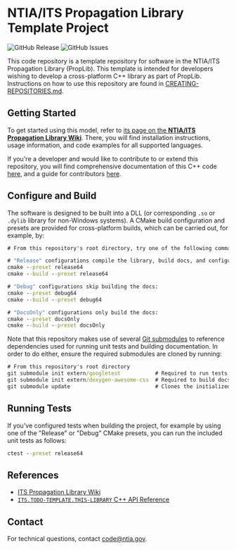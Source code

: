 # NTIA/ITS Propagation Library Template Project #
<!-- TODO-TEMPLATE: Update software name above -->

<!-- TODO-TEMPLATE: Uncomment these if your repository has tests/docs actions -->
<!-- [![Unit Tests Status][gh-actions-test-badge]][gh-actions-test-link] -->
<!-- [![C++ API Reference][gh-actions-docs-badge]][gh-actions-docs-link] -->
![GitHub Release][gh-releases-badge]
![GitHub Issues][gh-issues-badge]
<!-- TODO-TEMPLATE: Only include the DOI badge if a DOI exists for a release. -->
<!-- [![DOI][doi-badge]][doi-link] -->

<!-- TODO-TEMPLATE: Update repository links (and action names if needed) below -->
<!-- [gh-actions-test-link]: https://github.com/NTIA/TODO-TEMPLATE/actions/workflows/ctest.yml
[gh-actions-test-badge]: https://github.com/NTIA/TODO-TEMPLATE/actions/workflows/ctest.yml/badge.svg?branch=main -->
<!-- [gh-actions-docs-link]: https://github.com/NTIA/TODO-TEMPLATE/actions/workflows/doxygen.yml
[gh-actions-docs-badge]: https://github.com/NTIA/TODO-TEMPLATE/actions/workflows/doxygen.yml/badge.svg?branch=main -->
[gh-releases-badge]: https://img.shields.io/github/v/release/NTIA/TODO-TEMPLATE
[gh-issues-badge]: https://img.shields.io/github/issues/NTIA/TODO-TEMPLATE
<!-- TODO-TEMPLATE: Only create a DOI for versioned public releases -->
<!-- [doi-badge]: https://zenodo.org/badge/DOI/TODO-TEMPLATE/zenodo.TODO-TEMPLATE.svg
[doi-link]: https://doi.org/TODO-TEMPLATE/zenodo.TODO-TEMPLATE -->

<!-- TODO-TEMPLATE: Replace the below description with one for your software -->
This code repository is a template repository for software in the NTIA/ITS
Propagation Library (PropLib). This template is intended for developers wishing
to develop a cross-platform C++ library as part of PropLib. Instructions on how
to use this repository are found in [CREATING-REPOSITORIES.md](./CREATING-REPOSITORIES.md).

## Getting Started ##

<!-- TODO-TEMPLATE: Update links in this section, if applicable -->
<!-- TODO-TEMPLATE: Otherwise, add correct "getting started" information here. -->
To get started using this model, refer to
[its page on the **NTIA/ITS Propagation Library Wiki**](https://ntia.github.io/propagation-library-wiki/models/TODO-TEMPLATE/).
There, you will find installation instructions, usage information, and code
examples for all supported languages.

If you're a developer and would like to contribute to or extend this repository,
you will find comprehensive documentation of this C++ code
[here](https://ntia.github.io/TODO-TEMPLATE), and a guide for contributors
[here](CONTRIBUTING.md).

## Configure and Build ##

The software is designed to be built into a DLL (or corresponding `.so` or `.dylib`
library for non-Windows systems). A CMake build configuration and presets are
provided for cross-platform builds, which can be carried out, for example, by:

```cmd
# From this repository's root directory, try one of the following command pairs:

# "Release" configurations compile the library, build docs, and configure tests:
cmake --preset release64
cmake --build --preset release64

# "Debug" configurations skip building the docs:
cmake --preset debug64
cmake --build --preset debug64

# "DocsOnly" configurations only build the docs:
cmake --preset docsOnly
cmake --build --preset docsOnly
```

Note that this repository makes use of several
[Git submodules](https://git-scm.com/book/en/v2/Git-Tools-Submodules)
to reference dependencies used for running unit tests and building documentation.
In order to do either, ensure the required submodules are cloned by running:

```cmd
# From this repository's root directory
git submodule init extern/googletest           # Required to run tests
git submodule init extern/doxygen-awesome-css  # Required to build docs
git submodule update                           # Clones the initialized submodules
```

## Running Tests ##
<!-- TODO-TEMPLATE: Update this section if needed, based on tests in the repo -->
<!-- TODO-TEMPLATE: Add any other testing info, such as links to available data -->

If you've configured tests when building the project, for example by using one of
the "Release" or "Debug" CMake presets, you can run the included unit tests as follows:

```cmd
ctest --preset release64
```

## References ##

<!-- TODO-TEMPLATE: Add refs to, e.g., publications related to the software -->
<!-- TODO-TEMPLATE: Update or remove the link here to the Doxygen docs -->

* [ITS Propagation Library Wiki](https://ntia.github.io/propagation-library-wiki)
* [`ITS.TODO-TEMPLATE.THIS-LIBRARY` C++ API Reference](https://ntia.github.io/TODO-TEMPLATE)

## Contact ##

For technical questions, contact <code@ntia.gov>.
